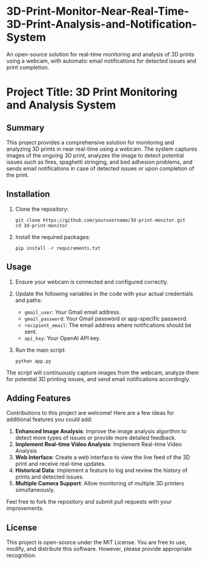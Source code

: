 # 3D-Print-Monitor-Near-Real-Time-3D-Print-Analysis-and-Notification-System
An open-source solution for real-time monitoring and analysis of 3D prints using a webcam, with automatic email notifications for detected issues and print completion.

# Project Title: 3D Print Monitoring and Analysis System

## Summary
This project provides a comprehensive solution for monitoring and analyzing 3D prints in near real-time using a webcam. The system captures images of the ongoing 3D print, analyzes the image to detect potential issues such as fires, spaghetti stringing, and bed adhesion problems, and sends email notifications in case of detected issues or upon completion of the print.

## Installation
1. Clone the repository:
   ```
   git clone https://github.com/yourusername/3d-print-monitor.git
   cd 3d-print-monitor
   ```

2. Install the required packages:
   ```
   pip install -r requirements.txt
   ```

## Usage
1. Ensure your webcam is connected and configured correctly.
2. Update the following variables in the code with your actual credentials and paths:
   - `gmail_user`: Your Gmail email address.
   - `gmail_password`: Your Gmail password or app-specific password.
   - `recipient_email`: The email address where notifications should be sent.
   - `api_key`: Your OpenAI API key.

3. Run the main script:
   ```
   python app.py
   ```

The script will continuously capture images from the webcam, analyze them for potential 3D printing issues, and send email notifications accordingly.

## Adding Features
Contributions to this project are welcome! Here are a few ideas for additional features you could add:
1. **Enhanced Image Analysis**: Improve the image analysis algorithm to detect more types of issues or provide more detailed feedback.
2. **Implement Real-time Video Analysis**: Implement Real-time Video Analysis
3. **Web Interface**: Create a web interface to view the live feed of the 3D print and receive real-time updates.
4. **Historical Data**: Implement a feature to log and review the history of prints and detected issues.
5. **Multiple Camera Support**: Allow monitoring of multiple 3D printers simultaneously.

Feel free to fork the repository and submit pull requests with your improvements.

## License
This project is open-source under the MIT License. You are free to use, modify, and distribute this software. However, please provide appropriate recognition.

